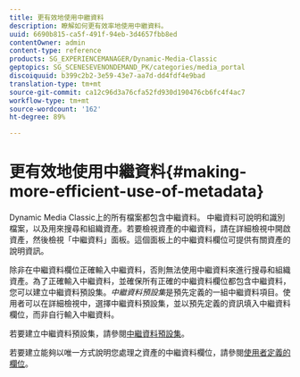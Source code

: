 ```yaml
---
title: 更有效地使用中繼資料
description: 瞭解如何更有效率地使用中繼資料。
uuid: 6690b815-ca5f-491f-94eb-3d4657fbb8ed
contentOwner: admin
content-type: reference
products: SG_EXPERIENCEMANAGER/Dynamic-Media-Classic
geptopics: SG_SCENESEVENONDEMAND_PK/categories/media_portal
discoiquuid: b399c2b2-3e59-43e7-aa7d-dd4fdf4e9bad
translation-type: tm+mt
source-git-commit: ca12c96d3a76cfa52fd930d190476cb6fc4f4ac7
workflow-type: tm+mt
source-wordcount: '162'
ht-degree: 89%

---
```



# 更有效地使用中繼資料{#making-more-efficient-use-of-metadata}

Dynamic Media Classic上的所有檔案都包含中繼資料。 中繼資料可說明和識別檔案，以及用來搜尋和組織資產。若要檢視資產的中繼資料，請在詳細檢視中開啟資產，然後檢視「中繼資料」面板。這個面板上的中繼資料欄位可提供有關資產的說明資訊。

除非在中繼資料欄位正確輸入中繼資料，否則無法使用中繼資料來進行搜尋和組織資產。為了正確輸入中繼資料，並確保所有正確的中繼資料欄位都包含中繼資料，您可以建立中繼資料預設集。*中繼資料預設集*&#x200B;是預先定義的一組中繼資料項目。使用者可以在詳細檢視中，選擇中繼資料預設集，並以預先定義的資訊填入中繼資料欄位，而非自行輸入中繼資料。

若要建立中繼資料預設集，請參閱[中繼資料預設集](application-setup.md#metadata_presets)。

若要建立能夠以唯一方式說明您處理之資產的中繼資料欄位，請參閱[使用者定義的欄位](application-setup.md#user_defined_fields)。
